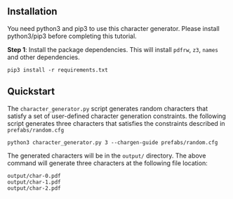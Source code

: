 ## Installation

You need python3 and pip3 to use this character generator. Please install python3/pip3 before completing this tutorial.

**Step 1**: Install the package dependencies. This will install `pdfrw`, `z3`, `names` and other dependencies.

    pip3 install -r requirements.txt 

## Quickstart

The `character_generator.py` script generates random characters that satisfy a set of user-defined character generation constraints. the following script generates three characters that satisfies the constraints described in `prefabs/random.cfg`

    python3 character_generator.py 3 --chargen-guide prefabs/random.cfg

The generated characters will be in the `output/` directory. The above command will generate three characters at the following file location:

    output/char-0.pdf
    output/char-1.pdf
    output/char-2.pdf

